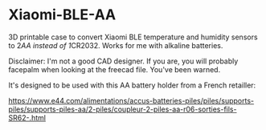 # Xiaomi-BLE-AA
3D printable case to convert Xiaomi BLE temperature and humidity sensors to 2*AA instead of 1*CR2032. Works for me with alkaline batteries.

Disclaimer: I'm not a good CAD designer. If you are, you will probably facepalm when looking at the freecad file. You've been warned. 

It's designed to be used with this AA battery holder from a French retailler:

https://www.e44.com/alimentations/accus-batteries-piles/piles/supports-piles/supports-piles-aa/2-piles/coupleur-2-piles-aa-r06-sorties-fils-SR62-.html 
